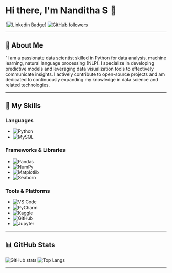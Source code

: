 # Hi there, I'm Nanditha S 👋

[![Linkedin Badge](www.linkedin.com/in/nanditha-s-385359247)]
[![GitHub followers](https://img.shields.io/github/followers/Nanditha-S1209?label=Follow&style=social)](https://github.com/Nanditha-S1209/?tab=follow)


---

## 🌟 About Me

 "I am a passionate data scientist skilled in Python for data analysis, machine learning, natural language processing (NLP). I specialize in developing predictive models and leveraging data visualization tools to effectively communicate insights. I actively contribute to open-source projects and am dedicated to continuously expanding my knowledge in data science and related technologies.

---

## 🚀 My Skills

### Languages
- ![Python](https://img.shields.io/badge/-Python-3776AB?style=flat-square&logo=Python&logoColor=white)
- ![MySQL](https://img.shields.io/badge/-MySQL-4479A1?style=flat-square&logo=MySQL&logoColor=white)

### Frameworks & Libraries
- ![Pandas](https://img.shields.io/badge/-Pandas-150458?style=flat-square&logo=pandas&logoColor=white)
- ![NumPy](https://img.shields.io/badge/-NumPy-013243?style=flat-square&logo=NumPy&logoColor=white)
- ![Matplotlib](https://img.shields.io/badge/-Matplotlib-007ACC?style=flat-square&logo=Matplotlib&logoColor=white)
- ![Seaborn](https://img.shields.io/badge/-Matplotlib-007ACC?style=flat-square&logo=Matplotlib&logoColor=white)


### Tools & Platforms
- ![VS Code](https://img.shields.io/badge/-VS%20Code-007ACC?style=flat-square&logo=visual-studio-code&logoColor=white)
- ![PyCharm](https://img.shields.io/badge/-PyCharm-000000?style=flat-square&logo=pycharm&logoColor=white)
- ![Kaggle](https://img.shields.io/badge/-Kaggle-20BEFF?style=flat-square&logo=kaggle&logoColor=white)
- ![GitHub](https://img.shields.io/badge/-GitHub-181717?style=flat-square&logo=github&logoColor=white)
- ![Jupyter](https://img.shields.io/badge/-Jupyter-F37626?style=flat-square&logo=jupyter&logoColor=white)


---

## 📊 GitHub Stats

![ GitHub stats](https://github-readme-stats.vercel.app/api?username=Nanditha-S1209&show_icons=true&theme=radical)
![Top Langs](https://github-readme-stats.vercel.app/api/top-langs/?username=Nanditha-S1209&layout=compact&theme=radical)

---

